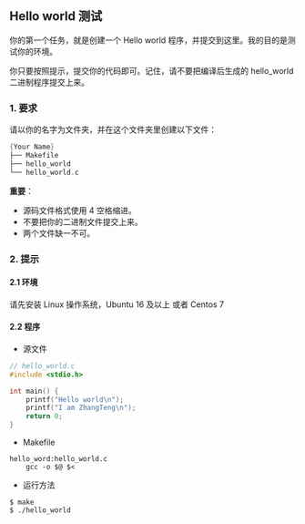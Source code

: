 ## Hello world 测试

你的第一个任务，就是创建一个 Hello world 程序，并提交到这里。我的目的是测试你的环境。

你只要按照提示，提交你的代码即可。记住，请不要把编译后生成的 hello_world 二进制程序提交上来。

### 1. 要求

请以你的名字为文件夹，并在这个文件夹里创建以下文件：

```c
{Your Name}
├── Makefile
├── hello_world
└── hello_world.c
```

**重要**：

- 源码文件格式使用 4 空格缩进。
- 不要把你的二进制文件提交上来。
- 两个文件缺一不可。

### 2. 提示

#### 2.1 环境

请先安装 Linux 操作系统，Ubuntu 16 及以上 或者 Centos 7

#### 2.2 程序

- 源文件

```c
// hello_world.c
#include <stdio.h>

int main() {
    printf("Hello world\n");
    printf("I am ZhangTeng\n");
    return 0;
}
```

- Makefile

```
hello_word:hello_world.c
    gcc -o $@ $<
```

- 运行方法

```
$ make
$ ./hello_world
```
